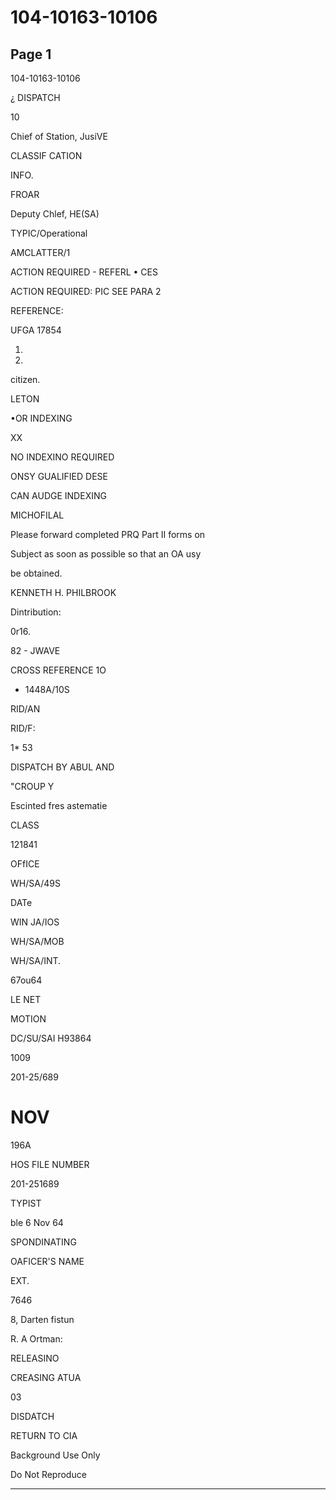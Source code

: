# 104-10163-10106

## Page 1

104-10163-10106

¿ DISPATCH

10

Chief of Station, JusiVE

CLASSIF CATION

INFO.

FROAR

Deputy Chlef, HE(SA)

TYPIC/Operational

AMCLATTER/1

ACTION REQUIRED - REFERL • CES

ACTION REQUIRED: PIC SEE PARA 2

REFERENCE:

UFGA 17854

1.

1964.

citizen.

LETON

•OR INDEXING

XX

NO INDEXINO REQUIRED

ONSY GUALIFIED DESE

CAN AUDGE INDEXING

MICHOFILAL

Please forward completed PRQ Part II forms on

Subject as soon as possible so that an OA usy

be obtained.

KENNETH H. PHILBROOK

Dintribution:

0r16.

82 - JWAVE

CROSS REFERENCE 1O

- 1448A/10S

RID/AN

RID/F:

1* 53

DISPATCH BY ABUL AND

"CROUP Y

Escinted fres astematie

CLASS

121841

OFfICE

WH/SA/49S

DATe

WIN JA/IOS

WH/SA/MOB

WH/SA/INT.

67ou64

LE NET

MOTION

DC/SU/SAI H93864

1009

201-25/689

# NOV

196A

HOS FILE NUMBER

201-251689

TYPIST

ble 6 Nov 64

SPONDINATING

OAFICER'S NAME

EXT.

7646

8, Darten fistun

R. A Ortman:

RELEASINO

CREASING ATUA

03

DISDATCH

RETURN TO CIA

Background Use Only

Do Not Reproduce

---


